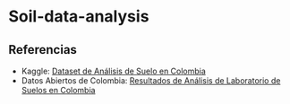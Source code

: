 # Soil-data-analysis

## Referencias

- Kaggle: [Dataset de Análisis de Suelo en Colombia](https://www.kaggle.com/datasets/pablorodrguezn/soil-analysis-data-at-colombia)
- Datos Abiertos de Colombia: [Resultados de Análisis de Laboratorio de Suelos en Colombia](https://www.datos.gov.co/es/Agricultura-y-Desarrollo-Rural/Resultados-de-An-lisis-de-Laboratorio-Suelos-en-Co/ch4u-f3i5/about_data)
